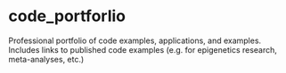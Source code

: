 # code_portforlio

Professional portfolio of code examples, applications, and examples. Includes links to published code examples (e.g. for epigenetics research, meta-analyses, etc.)